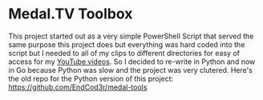 # Medal.TV Toolbox

This project started out as a very simple PowerShell Script that served the same purpose this project does but everything was hard coded into the script but I needed to all of my clips to different directories for easy of access for my [YouTube videos](https://youtube.com/@EndLordHD). So I decided to re-write in Python and now in Go because Python was slow and the project was very clutered. Here's the old repo for the Python version of this project: https://github.com/EndCod3r/medal-tools
